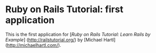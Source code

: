 # Ruby on Rails Tutorial: first application

This is the first application for
[*Ruby on Rails Tutorial: Learn Rails by 
Example*] (http://railstutorial.org/)
by [Michael Hartl] (http://michaelhartl.com/).
